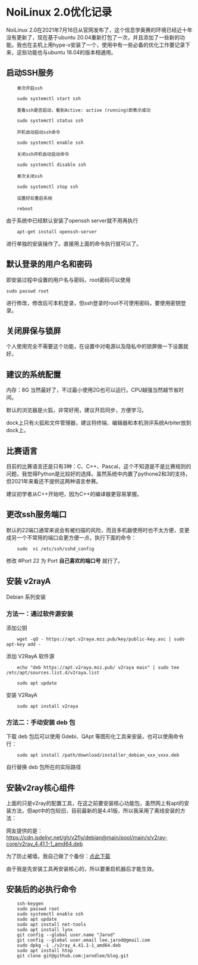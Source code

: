 # NoiLinux 2.0优化记录

NoiLinux 2.0在2021年7月16日从官网发布了，这个信息学奥赛的环境已经近十年没有更新了，现在基于ubuntu 20.04重新打包了一次，并且添加了一些新的功能。我也在主机上用hype-v安装了一个，使用中有一些必备的优化工作要记录下来，这些功能也与ubuntu 18.04的版本相通用。

## 启动SSH服务

        单次开启ssh

        sudo systemctl start ssh

        查看ssh是否启动，看到Active: active (running)即表示成功

        sudo systemctl status ssh

        开机自动启动ssh命令
        
        sudo systemctl enable ssh
        
        关闭ssh开机自动启动命令
        
        sudo systemctl disable ssh
        
        单次关闭ssh

        sudo systemctl stop ssh

        设置好后重启系统
        
        reboot

由于系统中已经默认安装了openssh server就不用再执行

        apt-get install openssh-server

进行单独的安装操作了。直接用上面的命令执行就可以了。

## 默认登录的用户名和密码

即安装过程中设置的用户名与密码，root密码可以使用

    sudo passwd root

进行修改，修改后可本机登录，但ssh登录时root不可使用密码，要使用密钥登录。

## 关闭屏保与锁屏

个人使用完全不需要这个功能，在设置中对电源以及隐私中的锁屏做一下设置就好。

## 建议的系统配置
内存：8G 当然最好了，不过最小使用2G也可以运行。CPU越强当然越节省时间。

默认的浏览器是火狐，非常好用，建议开启同步，方便学习。

dock上只有火狐和文件管理器，建议将终端、编辑器和本机测评系统Arbiter放到dock上。

## 比赛语言
目前的比赛语言还是只有3种：C、C++、Pascal，这个不知道是不是比赛规则的问题，我觉得Python是比较好的选择。虽然系统中内置了pythone2和3的支持，但2021年来看还不提供这两种语言参赛。

建议初学者从C++开始吧，因为C++的编译器更容易掌握。

## 更改ssh服务端口
默认的22端口通常来说会有被扫描的风险，而且多机器使用时也不太方便，变更成另一个不常用的端口会更方便一点，执行下面的命令：

        sudo  vi /etc/ssh/sshd_config

修改 #Port 22 为 Port **自己喜欢的端口号** 就行了。

## 安装 v2rayA
Debian 系列安装
### 方法一：通过软件源安装

添加公钥

        wget -qO - https://apt.v2raya.mzz.pub/key/public-key.asc | sudo apt-key add -

添加 V2RayA 软件源

        echo "deb https://apt.v2raya.mzz.pub/ v2raya main" | sudo tee /etc/apt/sources.list.d/v2raya.list

        sudo apt update

安装 V2RayA

        sudo apt install v2raya

### 方法二：手动安装 deb 包

下载 deb 包后可以使用 Gdebi、QApt 等图形化工具来安装，也可以使用命令行：

        sudo apt install /path/download/installer_debian_xxx_vxxx.deb

 自行替换 deb 包所在的实际路径

## 安装v2ray核心组件

上面的只是v2ray的配置工具，在这之前要安装核心功能包，虽然网上有apt的安装方法，但apt中的包较旧，目前最新的是4.41版，所以我采用了离线安装的方法：

 网友提供的是：https://cdn.jsdelivr.net/gh/v2fly/debian@main/pool/main/v/v2ray-core/v2ray_4.41.1-1_amd64.deb

 为了防止被墙，我自己做了个备份：[点此下载](https://nas.aqde.net:9090/fbsharing/BxzOC2En)

由于我是先安装工具再安装核心的，所以要重启机器后才能生效。

## 安装后的必执行命令

        ssh-keygen
        sudo passwd root
        sudo systemctl enable ssh
        sudo apt update
        sudo apt install net-tools
        sudo apt install lynx
        git config --global user.name "Jarod"
        git config --global user.email lee.jarod@gmail.com
        sudo dpkg -i ./v2ray_4.41.1-1_amd64.deb
        sudo apt install htop
        git clone git@github.com:jarodlee/blog.git
